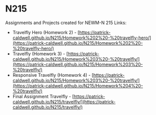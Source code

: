 # N215
 Assignments and Projects created for NEWM-N 215
 Links:
 - Travelfly Hero (Homework 2) - [https://patrick-caldwell.github.io/N215/Homework%202%20-%20travelfly-hero/](https://patrick-caldwell.github.io/N215/Homework%202%20-%20travelfly-hero/)
- Travelfly (Homework 3) - [https://patrick-caldwell.github.io/N215/Homework%203%20-%20travelfly/](https://patrick-caldwell.github.io/N215/Homework%203%20-%20travelfly/)
- Responsive Travelfly (Homework 4) - [https://patrick-caldwell.github.io/N215/Homework%203%20-%20travelfly/](https://patrick-caldwell.github.io/N215/Homework%204%20-%20travelfly/)
- Final Assignment Travelfly - [https://patrick-caldwell.github.io/N215/travelfly/](https://patrick-caldwell.github.io/N215/travelfly/)
